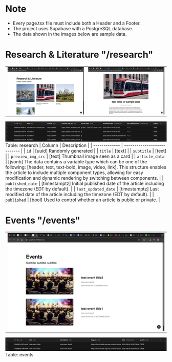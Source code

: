 # Note
* Every page.tsx file must include both a Header and a Footer.
* The project uses Supabase with a PostgreSQL database.
* The data shown in the images below are sample data.

# Research & Literature "/research"

<table style="width: 100%;">
  <tr>
    <td style="width: 50%;"><img src="readme-media/rl-1.png" alt="Image 1" style="width: 100%; height: auto;" /></td>
    <td style="width: 50%;"><img src="readme-media/rl-2.png" alt="Image 2" style="width: 100%; height: auto;" /></td>
  </tr>
</table>

![Image](readme-media/db-research-1.png)
Table: research
| Column |   Description                 |
| ------------- | --------------------------- |
| `id`    | [uuid] Randomly generated |
| `title`         | [text]        |
| `subtitle`    | [text]  |
| `preview_img_src`    | [text] Thumbnail image seen as a card  |
| `article_data`    | [jsonb] The data contains a variable type which can be one of the following: [header, text, text-bold, image, video, link]. This structure enables the article to include multiple component types, allowing for easy modification and dynamic rendering by switching between components. |
| `published_date`    | [timestamptz] Initial published date of the article including the timezone (EDT by default).  |
| `last_updated_date`    | [timestamptz] Last modified date of the article including the timezone (EDT by default).  |
| `published`    | [bool] Used to control whether an article is public or private. |

# Events "/events"
<table style="width: 100%;">
  <tr>
    <td style="width: 50%;"><img src="readme-media/e-1.png" alt="Image 3" style="width: 100%; height: auto;" /></td>
  </tr>
</table>

![Image](readme-media/db-events-1.png)
Table: events

